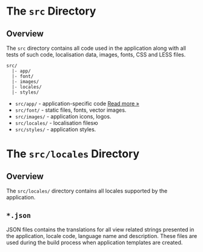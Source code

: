 # The `src` Directory

## Overview

The `src` directory contains all code used in the application along with all
tests of such code, localisation data, images, fonts, CSS and LESS files.

```
src/
  |- app/
  |- font/
  |- images/
  |- locales/
  |- styles/
```

- `src/app/` - application-specific code [Read more &raquo;](app/README.md)
- `src/font/` - static files, fonts, vector images.
- `src/images/` - application icons, logos.
- `src/locales/` - localisation filesю
- `src/styles/` - application styles.


# The `src/locales` Directory

## Overview

The `src/locales/` directory contains all locales supported by the application.


## `*.json`

JSON files contains the translations for all view related strings presented in the application, locale code, language name and description. These files are used during the build process when application templates are created.
